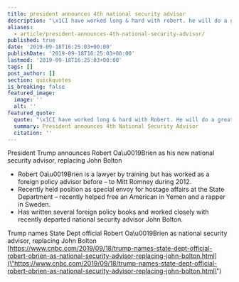 ```yaml
---
title: president announces 4th national security advisor
description: "\x1CI have worked long & hard with robert. he will do a great job!"
aliases:
  - article/president-announces-4th-national-security-advisor/
published: true
date: '2019-09-18T16:25:03+00:00'
publishDate: '2019-09-18T16:25:03+00:00'
lastmod: '2019-09-18T16:25:03+00:00'
tags: []
post_author: []
section: quickquotes
is_breaking: false
featured_image:
  image: ''
  alt: ''
featured_quote:
  quote: "\x1CI have worked long & hard with Robert. He will do a great job!"
  summary: President announces 4th National Security Advisor
  citation: ''
---
```

President Trump announces Robert Oa\\u0019Brien as his new national security advisor, replacing John Bolton

*   Robert Oa\\u0019Brien is a lawyer by training but has worked as a foreign policy advisor before – to Mitt Romney during 2012.
*   Recently held position as special envoy for hostage affairs at the State Department – recently helped free an American in Yemen and a rapper in Sweden.
*   Has written several foreign policy books and worked closely with recently departed national security advisor John Bolton.

Trump names State Dept official Robert Oa\\u0019Brien as national security advisor, replacing John Bolton  
[https://www.cnbc.com/2019/09/18/trump-names-state-dept-official-robert-obrien-as-national-security-advisor-replacing-john-bolton.html](\"https://www.cnbc.com/2019/09/18/trump-names-state-dept-official-robert-obrien-as-national-security-advisor-replacing-john-bolton.html\")